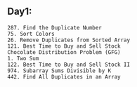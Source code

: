 ## Day1:
    287. Find the Duplicate Number
    75. Sort Colors
    26. Remove Duplicates from Sorted Array
    121. Best Time to Buy and Sell Stock
    Chocolate Distribution Problem (GFG)
    1. Two Sum
    122. Best Time to Buy and Sell Stock II
    974. Subarray Sums Divisible by K
    442. Find All Duplicates in an Array

    


